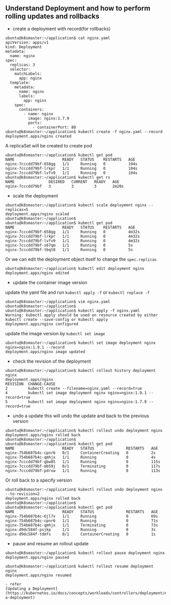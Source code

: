 ## Understand Deployment and how to perform rolling updates and rollbacks

- create a deployment with record(for rollbacks)

```
ubuntu@k8smaster:~/application$ cat nginx.yaml
apiVersion: apps/v1
kind: Deployment
metadata:
  name: nginx
spec:
  replicas: 3
  selector:
    matchLabels:
      app: nginx
  template:
    metadata:
      name: nginx
      labels:
        app: nginx
    spec:
      containers:
        - name: nginx
          image: nginx:1.7.9
          ports:
            - containerPort: 80
ubuntu@k8smaster:~/application$ kubectl create -f nginx.yaml --record
deployment.apps/nginx created
```

A replicaSet will be created to create pod
```
ubuntu@k8smaster:~/application$ kubectl get pod
NAME                     READY   STATUS    RESTARTS   AGE
nginx-7cccdd79bf-658gg   1/1     Running   0          104s
nginx-7cccdd79bf-lrkpr   1/1     Running   0          104s
nginx-7cccdd79bf-lvfv9   1/1     Running   0          104s
ubuntu@k8smaster:~/application$ kubectl get rs
NAME               DESIRED   CURRENT   READY   AGE
nginx-7cccdd79bf   3         3         3       2m20s
```

- scale the deployment

```
ubuntu@k8smaster:~/application$ kubectl scale deployment nginx --replicas=5
deployment.apps/nginx scaled
ubuntu@k8smaster:~/application$ 
ubuntu@k8smaster:~/application$ kubectl get pod
NAME                     READY   STATUS    RESTARTS   AGE
nginx-7cccdd79bf-658gg   1/1     Running   0          4m32s
nginx-7cccdd79bf-lrkpr   1/1     Running   0          4m32s
nginx-7cccdd79bf-lvfv9   1/1     Running   0          4m32s
nginx-7cccdd79bf-s67qm   1/1     Running   0          5s
nginx-7cccdd79bf-tbqt8   1/1     Running   0          5s
```

Or we can edit the deployment object itself to change the `spec.replicas`

```
ubuntu@k8smaster:~/application$ kubectl edit deployment nginx 
deployment.apps/nginx edited
```

- update the container image version

update the yaml file and run `kubectl apply -f` or `kubectl replace -f`
```
ubuntu@k8smaster:~/application$ vim nginx.yaml
ubuntu@k8smaster:~/application$
ubuntu@k8smaster:~/application$ kubectl apply -f nginx.yaml
Warning: kubectl apply should be used on resource created by either kubectl create --save-config or kubectl apply
deployment.apps/nginx configured
```

update the image version by `kubectl set image`
```
ubuntu@k8smaster:~/application$ kubectl set image deployment nginx nginx=nginx:1.9.1 --record
deployment.apps/nginx image updated

```

- check the revision of the deployment

```
ubuntu@k8smaster:~/application$ kubectl rollout history deployment nginx
deployment.apps/nginx 
REVISION  CHANGE-CAUSE
2         kubectl create --filename=nginx.yaml --record=true
4         kubectl set image deployment nginx nginx=nginx:1.9.1 --record=true
5         kubectl set image deployment nginx nginx=nginx:1.7.9 --record=true
```

- undo a update 
this will undo the update and back to the previous version

```
ubuntu@k8smaster:~/application$ kubectl rollout undo deployment nginx
deployment.apps/nginx rolled back
ubuntu@k8smaster:~/application$
ubuntu@k8smaster:~/application$ kubectl get pod
NAME                     READY   STATUS              RESTARTS   AGE
nginx-754b687b4c-cpnr6   0/1     ContainerCreating   0          2s
nginx-754b687b4c-qmhjx   1/1     Running             0          4s
nginx-7cccdd79bf-gbw85   1/1     Running             0          115s
nginx-7cccdd79bf-mb59j   0/1     Terminating         0          117s
nginx-7cccdd79bf-pdrxw   1/1     Running             0          113s
```

Or roll back to a specify version
```
ubuntu@k8smaster:~/application$ kubectl rollout undo deployment nginx --to-revision=2
deployment.apps/nginx rolled back
ubuntu@k8smaster:~/application$
ubuntu@k8smaster:~/application$ kubectl get pod
NAME                     READY   STATUS              RESTARTS   AGE
nginx-754b687b4c-6jl7v   1/1     Running             0          69s
nginx-754b687b4c-cpnr6   1/1     Running             0          71s
nginx-754b687b4c-qmhjx   1/1     Terminating         0          73s
nginx-d9dc584f-psjkp     1/1     Running             0          3s
nginx-d9dc584f-tdmfs     0/1     ContainerCreating   0          1s

```

- pause and resume an rollout update

```
ubuntu@k8smaster:~/application$ kubectl rollout pause deployment nginx
deployment.apps/nginx paused

ubuntu@k8smaster:~/application$ kubectl rollout resume deployment nginx
deployment.apps/nginx resumed

- refer
[Updating a Deployment](https://kubernetes.io/docs/concepts/workloads/controllers/deployment/#updating-a-deployment)
